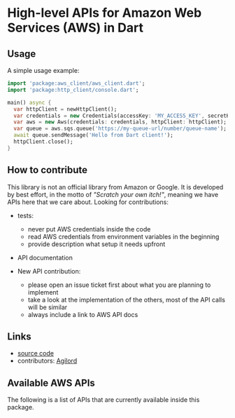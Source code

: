 # High-level APIs for Amazon Web Services (AWS) in Dart

## Usage

A simple usage example:

````dart
import 'package:aws_client/aws_client.dart';
import 'package:http_client/console.dart';

main() async {
  var httpClient = newHttpClient();
  var credentials = new Credentials(accessKey: 'MY_ACCESS_KEY', secretKey: 'MY_SECRET_KEY');
  var aws = new Aws(credentials: credentials, httpClient: httpClient);
  var queue = aws.sqs.queue('https://my-queue-url/number/queue-name');
  await queue.sendMessage('Hello from Dart client!');
  httpClient.close();
}
````

## How to contribute

This library is not an official library from Amazon or Google.
It is developed by best effort, in the motto of _"Scratch your own itch!"_,
meaning we have APIs here that we care about. Looking for contributions:

- tests:

  - never put AWS credentials inside the code
  - read AWS credentials from environment variables in the beginning
  - provide description what setup it needs upfront

- API documentation

- New API contribution:

  - please open an issue ticket first about what you are planning to implement
  - take a look at the implementation of the others, most of the API calls will be similar
  - always include a link to AWS API docs

## Links

- [source code][source]
- contributors: [Agilord][agilord]

[source]: https://github.com/agilord/aws_client
[agilord]: https://www.agilord.com/

## Available AWS APIs

The following is a list of APIs that are currently available inside this package.

<!-- INSERT API LIST -->